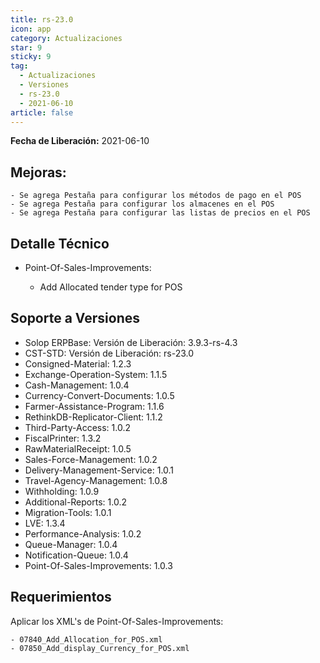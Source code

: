 ```yaml
---
title: rs-23.0
icon: app
category: Actualizaciones
star: 9
sticky: 9
tag:
  - Actualizaciones
  - Versiones
  - rs-23.0
  - 2021-06-10
article: false
---
```


**Fecha de Liberación:** 2021-06-10

## Mejoras:

    - Se agrega Pestaña para configurar los métodos de pago en el POS
    - Se agrega Pestaña para configurar los almacenes en el POS
    - Se agrega Pestaña para configurar las listas de precios en el POS

## Detalle Técnico

- Point-Of-Sales-Improvements:

    - Add Allocated tender type for POS

## Soporte a Versiones

- Solop ERPBase: Versión de Liberación: 3.9.3-rs-4.3
- CST-STD: Versión de Liberación: rs-23.0
- Consigned-Material: 1.2.3
- Exchange-Operation-System: 1.1.5
- Cash-Management: 1.0.4
- Currency-Convert-Documents: 1.0.5
- Farmer-Assistance-Program: 1.1.6
- RethinkDB-Replicator-Client: 1.1.2
- Third-Party-Access: 1.0.2
- FiscalPrinter: 1.3.2
- RawMaterialReceipt: 1.0.5
- Sales-Force-Management: 1.0.2
- Delivery-Management-Service: 1.0.1
- Travel-Agency-Management: 1.0.8
- Withholding: 1.0.9
- Additional-Reports: 1.0.2
- Migration-Tools: 1.0.1
- LVE: 1.3.4
- Performance-Analysis: 1.0.2
- Queue-Manager: 1.0.4
- Notification-Queue: 1.0.4
- Point-Of-Sales-Improvements: 1.0.3

## Requerimientos

Aplicar los XML's de Point-Of-Sales-Improvements:

    - 07840_Add_Allocation_for_POS.xml
    - 07850_Add_display_Currency_for_POS.xml
